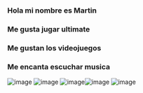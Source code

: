 ### Hola mi nombre es Martin
###  Me gusta  jugar ultimate
### Me gustan los videojuegos 
### Me encanta escuchar musica 
![image](https://user-images.githubusercontent.com/102542896/160882924-c3a7e63b-d0d1-4f3e-a6fd-e63fa757f06d.png) ![image](https://user-images.githubusercontent.com/102542896/160883301-08d2dee1-52e3-4d8b-b078-367cec00edcc.png)
![image](https://user-images.githubusercontent.com/102542896/160883592-a3a4c9b3-5536-4a6d-b954-4f6d59b3fb66.png)![image](https://user-images.githubusercontent.com/102542896/160883808-7bba6bf0-740d-4c13-b470-6d8823756b18.png)
![image](https://user-images.githubusercontent.com/102542896/160883927-6f50188b-13d7-4b80-a43f-ab4102dd21c7.png)


<!--

**MartinsBernal2904/Martinsbernal2904** es un repositorio ✨ _special_ ✨ porque su `README.md` (este archivo) aparece en su perfil de GitHub.

Aquí hay algunas ideas para comenzar:

- 🔭 I’m currently working on ...
- 🌱 I’m currently learning ...
- 👯 I’m looking to collaborate on ...
- 🤔 I’m looking for help with ...
- 💬 Ask me about ...
- 📫 How to reach me: ...
- 😄 Pronouns: ...
- ⚡ Fun fact: ...
-->
